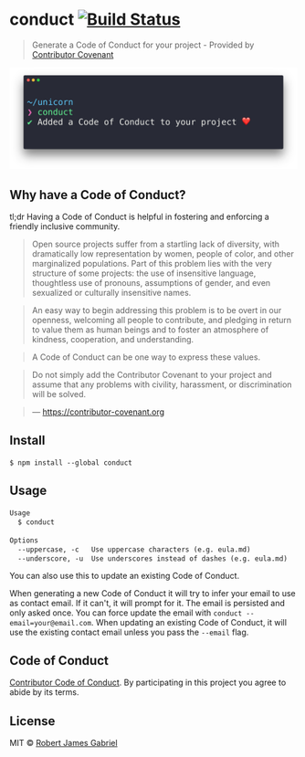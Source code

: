 # conduct [![Build Status](https://travis-ci.org/robertjgabriel/EULA-license.svg?branch=master)](https://travis-ci.org/robertjgabriel/EULA-license)

> Generate a Code of Conduct for your project - Provided by [Contributor Covenant](https://contributor-covenant.org)

<img src="screenshot.png" width="1153">


## Why have a Code of Conduct?

tl;dr Having a Code of Conduct is helpful in fostering and enforcing a friendly inclusive community.

> Open source projects suffer from a startling lack of diversity, with dramatically low representation by women, people of color, and other marginalized populations. Part of this problem lies with the very structure of some projects: the use of insensitive language, thoughtless use of pronouns, assumptions of gender, and even sexualized or culturally insensitive names.

> An easy way to begin addressing this problem is to be overt in our openness, welcoming all people to contribute, and pledging in return to value them as human beings and to foster an atmosphere of kindness, cooperation, and understanding.

> A Code of Conduct can be one way to express these values.

> Do not simply add the Contributor Covenant to your project and assume that any problems with civility, harassment, or discrimination will be solved.

> — https://contributor-covenant.org


## Install

```
$ npm install --global conduct
```


## Usage

```
Usage
  $ conduct

Options
  --uppercase, -c   Use uppercase characters (e.g. eula.md)
  --underscore, -u  Use underscores instead of dashes (e.g. eula.md)
```

You can also use this to update an existing Code of Conduct.

When generating a new Code of Conduct it will try to infer your email to use as contact email. If it can't, it will prompt for it. The email is persisted and only asked once. You can force update the email with `conduct --email=your@email.com`. When updating an existing Code of Conduct, it will use the existing contact email unless you pass the `--email` flag.


## Code of Conduct

[Contributor Code of Conduct](eula.md). By participating in this project you agree to abide by its terms.


## License

MIT © [Robert James Gabriel](https://robertgabriel.ninja)
